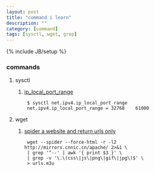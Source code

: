 ```yaml
---
layout: post
title: "command i learn"
description: ""
category: [command]
tags: [sysctl, wget, grep]
---
```

{% include JB/setup %}


### commands

1. sysctl

    1. [ip_local_port_range]((http://zookeeper-user.578899.n2.nabble.com/Zookeeper-listening-to-ports-other-than-clientPort-and-server-x-ports-td7580137.html#a7580138))

            $ sysctl net.ipv4.ip_local_port_range
            net.ipv4.ip_local_port_range = 32768    61000

1. wget

    1. [spider a website and return urls only](http://stackoverflow.com/questions/2804467/spider-a-website-and-return-urls-only)

            wget --spider --force-html -r -l2 http://mirrors.cnnic.cn/apache/ 2>&1 \
            | grep '^--' | awk '{ print $3 }' \
            | grep -v '\.\(css\|js\|png\|gif\|jpg\)$' \
            > urls.m3u